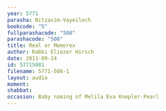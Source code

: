 ```yaml
---
year: 5771
parasha: Nitzavim-Vayeilech
bookcode: "5"
fullparashacode: "508"
parashacode: "508"
title: Real or Memorex
author: Rabbi Eliezer Hirsch
date: 2011-09-24
id: 57715081
filename: 5771-508-1
layout: audio
moment: 
shabbat: 
occasion: Baby naming of Melila Eva Knepler-Pearl
---
```

